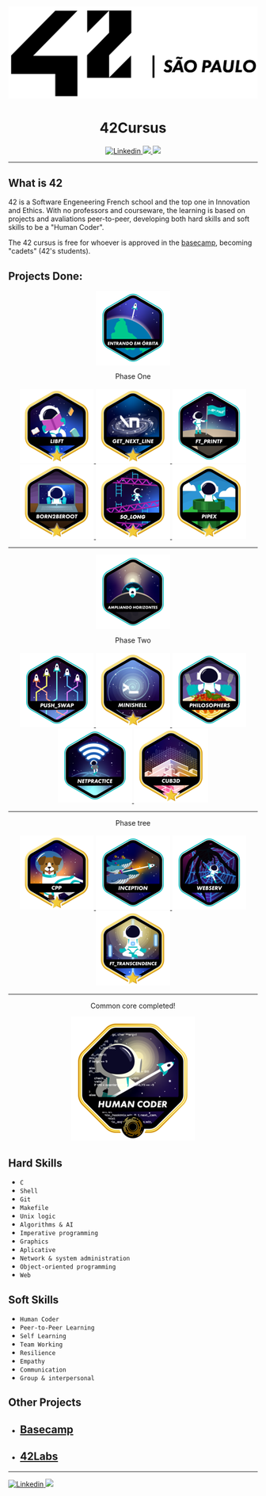 <div align="center">
	<a href="https://www.42sp.org.br/">
		<img src="./img/42-saopaulo.png">
	</a>
	<h1> 42Cursus </h1>
</div>

<div align="center">
	<a href="https://www.linkedin.com/in/lucasdatiliocarderelli/">
    	<img alt="Linkedin" src="https://img.shields.io/badge/Lucas Datilio Carderelli-blue?style=flat&logo=Linkedin&logoColor=white" />
  	</a>
	<a href="https://github.com/LucasDatilioCarderelli" alt="login intra">
    	<img src="https://img.shields.io/badge/-ldatilio-gray?style=flat&logo=42&logoColor=white" />
	</a>
    <img src="https://img.shields.io/github/last-commit/LucasDatilioCarderelli/42cursus?color=blue">

</div>

---

## What is 42

42 is a Software Engeneering French school and the top one in Innovation and Ethics. With no professors and courseware, the learning is based on projects and avaliations peer-to-peer, developing both hard skills and soft skills to be a "Human Coder".

The 42 cursus is free for whoever is approved in the [basecamp](https://github.com/LucasDatilioCarderelli/42Basecamp), becoming "cadets" (42's students).

## Projects Done:

<div align="center">
	<p>
		<img src="./img/fase1.png" style="vertical-align: middle;">
	</p>
	Phase One
	<br><br>
	<a alt="libft" href="https://github.com/LucasDatilioCarderelli/01-libft">
		<img src="./img/libft.png">
	</a>
	<a alt="get next line" href="https://github.com/LucasDatilioCarderelli/02-get_next_line">
		<img src="./img/gnl.png">
	</a>
	<a alt="ft_printf" href="https://github.com/LucasDatilioCarderelli/03-printf">
		<img src="./img/printf.png">
	</a>
	<br>
	<a alt="born2beRoot" href="https://github.com/LucasDatilioCarderelli/04-born2beRoot">
		<img src="./img/born2beroot.png">
	</a>
	<a alt="so_long" href="https://github.com/LucasDatilioCarderelli/05-so_long">
		<img src="./img/so_long.png">
	</a>
	<a alt="pipex" href="https://github.com/LucasDatilioCarderelli/06-pipex">
		<img src="./img/pipex.png">
	</a>
</div>

---

<div align="center">
	<p>
		<img src="./img/phase_two.png" style="vertical-align: middle;">
	</p>
	Phase Two
	<br><br>
	<a alt="Push_swap" href="https://github.com/LucasDatilioCarderelli/07-push_swap">
		<img src="./img/push_swap.png">
	</a>
	<a alt="Minishell" href="https://github.com/LucasDatilioCarderelli/08-minishell">
		<img src="./img/minishell.png">
	</a>
	<a alt="Philosophers" href="https://github.com/LucasDatilioCarderelli/09-philosophers">
		<img src="./img/philosophers.png">
	</a>
	<a alt="Netpractice" href="https://github.com/LucasDatilioCarderelli/10-netpractice">
		<img src="./img/netpractice.png">
	</a>
	<a alt="Cub3d" href="https://github.com/LucasDatilioCarderelli/11-cub3d">
		<img src="./img/cub3d.png">
	</a>
</div>

---

<div align="center">
	Phase tree
	<br><br>
	<a alt="cpp" href="https://github.com/LucasDatilioCarderelli/12-cpp">
		<img src="./img/cppm.png">
	</a>
	<a alt="inception" href="https://github.com/LucasDatilioCarderelli/13-inception">
		<img src="./img/inceptione.png">
	</a>
	<a alt="webserv" href="https://github.com/LucasDatilioCarderelli/14-webserv">
		<img src="./img/webserve.png">
	</a>
	<a alt="transcendence" href="https://github.com/LucasDatilioCarderelli/15-transcendence">
		<img src="./img/ft_transcendencem.png">
	</a>
</div>

---
<div align="center">
	Common core completed!
	<p>
		<img src="./img/common_coree.png">
	</p>
</div>

## Hard Skills

* ``C``
* ``Shell``
* ``Git``
* ``Makefile``
* ``Unix logic``
* ``Algorithms & AI``
* ``Imperative programming``
* ``Graphics``
* ``Aplicative``
* ``Network & system administration``
* ``Object-oriented programming``
* ``Web``

## Soft Skills

* ``Human Coder``
* ``Peer-to-Peer Learning``
* ``Self Learning``
* ``Team Working``
* ``Resilience``
* ``Empathy``
* ``Communication``
* ``Group & interpersonal``

## Other Projects

* ## [Basecamp](https://github.com/LucasDatilioCarderelli/42Basecamp)

* ## [42Labs](https://github.com/LucasDatilioCarderelli/42labs)

---

<a href="https://www.linkedin.com/in/lucasdatiliocarderelli/">
	<img alt="Linkedin" src="https://img.shields.io/badge/Lucas Datilio Carderelli-blue?style=flat&logo=Linkedin&logoColor=white" />
</a>
<a href="https://github.com/LucasDatilioCarderelli" alt="login intra">
	<img src="https://img.shields.io/badge/-ldatilio-gray?style=flat&logo=42&logoColor=white" />
</a>
